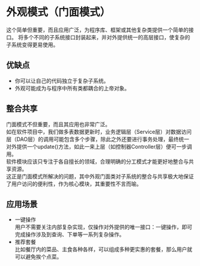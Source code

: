 # 外观模式（门面模式）
这个简单但重要，而且应用广泛，为程序库、框架或其他复杂类提供一个简单的接口。
将多个不同的子系统接口封装起来，并对外提供统一的高层接口，使复杂的子系统变得更易使用。


## 优缺点
* 你可以让自己的代码独立于复杂子系统。
* 外观可能成为与程序中所有类都耦合的上帝对象。

## 整合共享  
门面模式不但重要，而且其应用也非常广泛。  
如在软件项目中，我们做多表数据更新时，业务逻辑层（Service层）对数据访问层（DAO层）的调用可能包含多个步骤，除此之外还要进行事务处理，最终统一对外提供一个update()方法，如此一来上层（如控制器Controller层）便可一步调用。  
软件模块应该只专注于各自擅长的领域，合理明确的分工模式才能更好地整合与共享资源。  
这正是门面模式所解决的问题，其中外观门面类对子系统的整合与共享极大地保证了用户访问的便利性，作为核心模块，其重要性不言而喻。

## 应用场景
* 一键操作  
  用户不需要关注内部复杂实现，仅操作对外提供的唯一接口：一键操作，即可完成操作涉及到查询、下单等一系列复杂操作。
* 推荐套餐  
  比如餐厅内的菜品、主食各种各样，可以组成多种更实惠的套餐，那么用户就可以避免挨个点菜。
